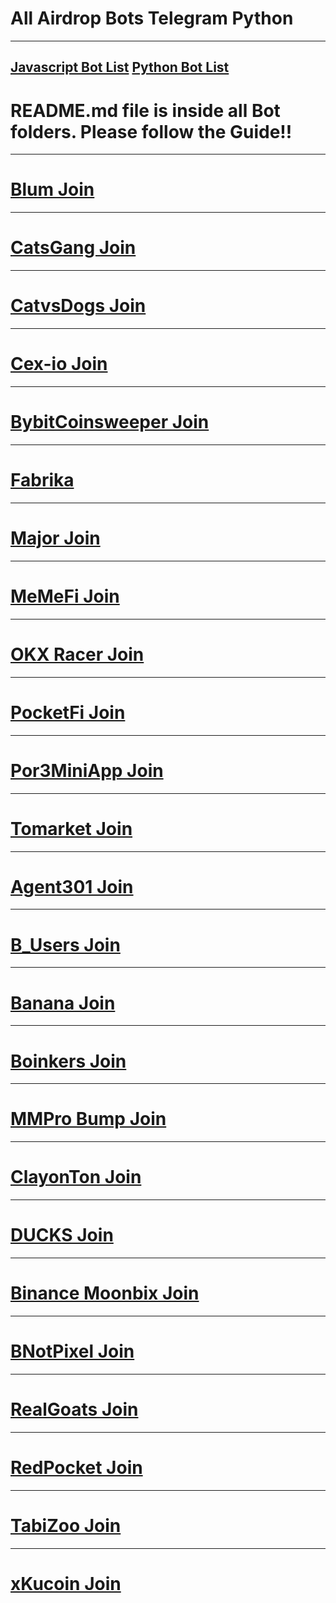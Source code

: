 # All Airdrop Bots Telegram Python
------------------
[Javascript Bot List](https://github.com/F0Rextasy/All-Airdrop-Bots-Telegram-Javascript)
[Python Bot List](https://github.com/F0Rextasy/All-Airdrop-Bots-Telegram-Python)
-----------
# README.md file is inside all Bot folders. Please follow the Guide!!
--------
# [Blum Join](https://t.me/blum/app?startapp=ref_olOw5Gn0PM)
-------------
# [CatsGang Join](t.me/catsgang_bot/join?startapp=oYmkZytNC7bIi2EO7W3Ru)
-------------
# [CatvsDogs Join](https://t.me/catsdogs_game_bot/join?startapp=1201989442)
-------------
# [Cex-io Join](https://t.me/cexio_tap_bot?start=1716323292948838)
-------------
# [BybitCoinsweeper Join](https://t.me/BybitCoinsweeper_Bot?start=referredBy=1201989442)
-------------
# [Fabrika](https://t.me/fabrika/app?startapp=ref_1828876)
-------------
# [Major Join](https://t.me/major/start?startapp=1201989442)
-------------
# [MeMeFi Join](https://t.me/memefi_coin_bot?start=r_e1d3c9b582)
-------------
# [OKX Racer Join](https://t.me/OKX_official_bot/OKX_Racer?startapp=linkCode_90171897)
-------------
# [PocketFi Join](t.me/pocketfi_bot/Mining?startapp=1201989442)
-------------
# [Por3MiniApp Join](https://t.me/Port3miniapp_bot?start=9J3wAH)
-------------
# [Tomarket Join](t.me/Tomarket_ai_bot/app?startapp=0000AvgH)
-------------
# [Agent301 Join](https://t.me/Agent301Bot/app?startapp=onetime1201989442)
-------------
# [B_Users Join](t.me/b_usersbot/join?startapp=ref-5vEh2bgk4JjkqpTTZZqbAC)
-------------
# [Banana Join](https://t.me/OfficialBananaBot/banana?startapp=referral=2QP9Q31)
-------------
# [Boinkers Join](https://t.me/boinker_bot/boinkapp?startapp=boink1201989442)
-------------
# [MMPro Bump Join](https://t.me/MMproBump_bot?start=ref_1201989442)
-------------
# [ClayonTon Join](https://t.me/claytoncoinbot/game?startapp=1201989442)
-------------
# [DUCKS Join](https://t.me/duckscoop_bot/app?startapp=YnaBSARpLV)
-------------
# [Binance Moonbix Join](https://t.me/Binance_Moonbix_bot/start?startapp=ref_1201989442&startApp=ref_1201989442)
-------------
# [BNotPixel Join](https://t.me/notpixel/app?startapp=f1201989442_s612559)
-------------
# [RealGoats Join](https://t.me/realgoats_bot/run?startapp=ccc34d73-fdaf-4ff9-8e5f-b0aa22c0d935)
-------------
# [RedPocket Join](https://t.me/redpocket_game_bot/redpocketgame?startapp=DRADVB-33600-79062)
-------------
# [TabiZoo Join](https://t.me/tabizoobot/tabizoo?startapp=1201989442)
-------------
# [xKucoin Join](https://t.me/xkucoinbot/kucoinminiapp?startapp=cm91dGU9JTJGdGFwLWdhbWUlM0ZpbnZpdGVyVXNlcklkJTNEMTIwMTk4OTQ0MiUyNnJjb2RlJTNE)


